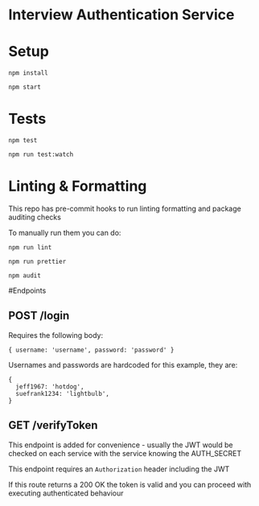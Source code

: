 # Interview Authentication Service

# Setup

`npm install`

`npm start`

# Tests

`npm test`

`npm run test:watch`

# Linting & Formatting

This repo has pre-commit hooks to run linting formatting and package auditing checks

To manually run them you can do:

`npm run lint`

`npm run prettier`

`npm audit`

#Endpoints

## POST /login

Requires the following body:

`{ username: 'username', password: 'password' }`

Usernames and passwords are hardcoded for this example, they are:

```
{
  jeff1967: 'hotdog',
  suefrank1234: 'lightbulb',
}
```

## GET /verifyToken

This endpoint is added for convenience - usually the JWT would be checked on each service with the service knowing the AUTH_SECRET

This endpoint requires an `Authorization` header including the JWT

If this route returns a 200 OK the token is valid and you can proceed with executing authenticated behaviour
